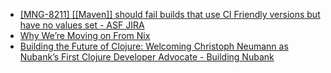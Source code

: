 - [[MNG-8211] [[Maven]] should fail builds that use CI Friendly versions but have no values set - ASF JIRA](https://issues.apache.org/jira/browse/MNG-8211)
- [Why We’re Moving on From Nix](https://blog.railway.com/p/introducing-railpack)
- [Building the Future of Clojure: Welcoming Christoph Neumann as Nubank’s First Clojure Developer Advocate - Building Nubank](https://building.nubank.com/clojure-developer-advocate-nubank/)